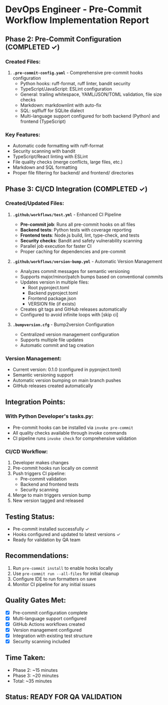 # DevOps Engineer - Pre-Commit Workflow Implementation Report

## Phase 2: Pre-Commit Configuration (COMPLETED ✓)

### Created Files:
1. **`.pre-commit-config.yaml`** - Comprehensive pre-commit hooks configuration
   - Python hooks: ruff-format, ruff linter, bandit security
   - TypeScript/JavaScript: ESLint configuration
   - General: trailing whitespace, YAML/JSON/TOML validation, file size checks
   - Markdown: markdownlint with auto-fix
   - SQL: sqlfluff for SQLite dialect
   - Multi-language support configured for both backend (Python) and frontend (TypeScript)

### Key Features:
- Automatic code formatting with ruff-format
- Security scanning with bandit
- TypeScript/React linting with ESLint
- File quality checks (merge conflicts, large files, etc.)
- Markdown and SQL formatting
- Proper file filtering for backend/ and frontend/ directories

## Phase 3: CI/CD Integration (COMPLETED ✓)

### Created/Updated Files:

1. **`.github/workflows/test.yml`** - Enhanced CI Pipeline
   - **Pre-commit job**: Runs all pre-commit hooks on all files
   - **Backend tests**: Python tests with coverage reporting
   - **Frontend tests**: Node.js build, lint, type-check, and tests
   - **Security checks**: Bandit and safety vulnerability scanning
   - Parallel job execution for faster CI
   - Proper caching for dependencies and pre-commit

2. **`.github/workflows/version-bump.yml`** - Automatic Version Management
   - Analyzes commit messages for semantic versioning
   - Supports major/minor/patch bumps based on conventional commits
   - Updates version in multiple files:
     - Root pyproject.toml
     - Backend pyproject.toml
     - Frontend package.json
     - VERSION file (if exists)
   - Creates git tags and GitHub releases automatically
   - Configured to avoid infinite loops with [skip ci]

3. **`.bumpversion.cfg`** - Bump2version Configuration
   - Centralized version management configuration
   - Supports multiple file updates
   - Automatic commit and tag creation

### Version Management:
- Current version: 0.1.0 (configured in pyproject.toml)
- Semantic versioning support
- Automatic version bumping on main branch pushes
- GitHub releases created automatically

## Integration Points:

### With Python Developer's tasks.py:
- Pre-commit hooks can be installed via `invoke pre-commit`
- All quality checks available through invoke commands
- CI pipeline runs `invoke check` for comprehensive validation

### CI/CD Workflow:
1. Developer makes changes
2. Pre-commit hooks run locally on commit
3. Push triggers CI pipeline:
   - Pre-commit validation
   - Backend and frontend tests
   - Security scanning
4. Merge to main triggers version bump
5. New version tagged and released

## Testing Status:
- Pre-commit installed successfully ✓
- Hooks configured and updated to latest versions ✓
- Ready for validation by QA team

## Recommendations:
1. Run `pre-commit install` to enable hooks locally
2. Use `pre-commit run --all-files` for initial cleanup
3. Configure IDE to run formatters on save
4. Monitor CI pipeline for any initial issues

## Quality Gates Met:
- [x] Pre-commit configuration complete
- [x] Multi-language support configured
- [x] GitHub Actions workflows created
- [x] Version management configured
- [x] Integration with existing test structure
- [x] Security scanning included

## Time Taken:
- Phase 2: ~15 minutes
- Phase 3: ~20 minutes
- Total: ~35 minutes

## Status: READY FOR QA VALIDATION
